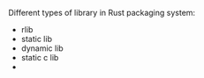 
Different types of library in Rust packaging system:
- rlib
- static lib
- dynamic lib
- static c lib
- 
